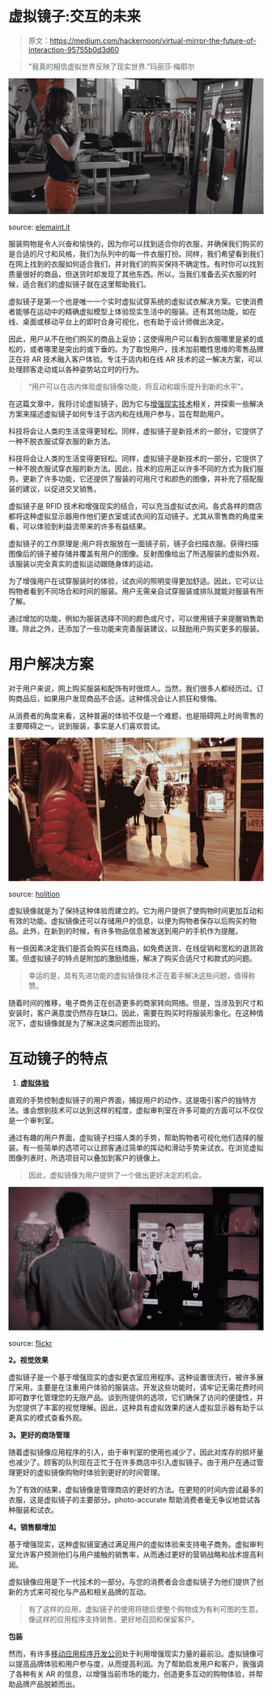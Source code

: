 # 虚拟镜子:交互的未来

> 原文：<https://medium.com/hackernoon/virtual-mirror-the-future-of-interaction-95755b0d3d60>

> "我真的相信虚拟世界反映了现实世界."玛丽莎·梅耶尔

![](img/4e066f3533a9092534333975ffb68cd5.png)

source: [elemaint.it](http://www.elemaint.it/prodotti/monitor/interactive-monitor-mirror-system/?lang=en)

服装购物是令人兴奋和愉快的，因为你可以找到适合你的衣服，并确保我们购买的是合适的尺寸和风格，我们为队列中的每一件衣服打扮。同样，我们希望看到我们在网上找到的衣服如何适合我们，并对我们的购买保持不确定性。有时你可以找到质量很好的商品，但送货时却发现了其他东西。所以，当我们准备去买衣服的时候，适合我们的虚拟镜子就在这里帮助我们。

虚拟镜子是第一个也是唯一一个实时虚拟试穿系统的虚拟试衣解决方案。它使消费者能够在运动中的精确虚拟模型上体验现实生活中的服装。还有其他功能，如在线、桌面或移动平台上的即时合身可视化，也有助于设计师做出决定。

因此，用户从不在他们购买的商品上妥协；这使得用户可以看到衣服哪里是紧的或松的，或者哪里是突出的或下垂的。为了取悦用户，技术加前瞻性思维的零售品牌正在将 AR 技术融入客户体验。专注于店内和在线 AR 技术的这一解决方案，可以处理顾客走动或以各种姿势站立时的行为。

> “用户可以在店内体验虚拟镜像功能，将互动和娱乐提升到新的水平”。

在这篇文章中，我将讨论虚拟镜子，因为它与[增强现实技术](https://hackernoon.com/how-to-enhance-sale-with-the-use-of-augmented-reality-in-ecommerce-282ebe6a8353)相关，并探索一些解决方案来描述虚拟镜子如何专注于店内和在线用户参与，旨在帮助用户。

科技将会让人类的生活变得更轻松。同样，虚拟镜子是新技术的一部分，它提供了一种不脱衣服试穿衣服的新方法。

科技将会让人类的生活变得更轻松。同样，虚拟镜子是新技术的一部分，它提供了一种不脱衣服试穿衣服的新方法。因此，技术的应用正以许多不同的方式为我们服务。更新了许多功能，它还提供了服装的可用尺寸和颜色的图像，并补充了搭配服装的建议，以促进交叉销售。

虚拟镜子是 RFID 技术和增强现实的结合，可以充当虚拟试衣间。各式各样的商店都将这种虚拟显示器用作他们更衣室或试衣间的互动镜子。尤其从零售商的角度来看，可以体验到利益流带来的许多有益结果。

虚拟镜子的工作原理是:用户将衣服放在一面镜子前，镜子会扫描衣服。获得扫描图像后的镜子被存储并覆盖有用户的图像。反射图像给出了所选服装的虚拟外观，该服装以完全真实的虚拟运动跟随身体的运动。

为了增强用户在试穿服装时的体验，试衣间的照明变得更加舒适。因此，它可以让购物者看到不同场合和时间的服装。用户无需亲自试穿服装或排队就能对服装有所了解。

通过增加的功能，例如为服装选择不同的颜色或尺寸，可以使用镜子来提醒销售助理。除此之外，还添加了一些功能来完善服装建议，以鼓励用户购买更多的服装。

# **用户解决方案**

对于用户来说，网上购买服装和配饰有时很烦人。当然，我们很多人都经历过。订购商品后，如果用户发现商品不合适。这种情况会让人抓狂和懊悔。

从消费者的角度来看，这种普遍的体验不仅是一个难题，也是阻碍网上时尚零售的主要障碍之一。说到服装，事实是人们喜欢尝试。

![](img/e8d65f115f1da72c6cb6556bbce42109.png)

source: [holition](https://holition.com/portfolio/uniqlo)

虚拟镜像就是为了保持这种体验而建立的。它为用户提供了使购物时间更加互动和有效的功能。虚拟镜像还可以存储用户的信息，以便为购物者保存以后购买的物品。此外，在新到的时候，有许多物品信息被发送到用户的手机作为提醒。

有一些因素决定我们是否会购买在线商品，如免费送货、在线促销和宽松的退货政策。但虚拟镜子的特点是附加的激励措施，解决了购买合适尺寸和款式的问题。

> 幸运的是，具有先进功能的虚拟镜像技术正在着手解决这些问题，值得称赞。

随着时间的推移，电子商务正在创造更多的商家转向网络。但是，当涉及到尺寸和安装时，客户满意度仍然存在缺口。因此，需要在购买时将服装形象化。在这种情况下，虚拟镜像就是为了解决这类问题而出现的。

# **互动镜子的特点**

1.  [**虚拟体验**](http://www.quytech.com/augmented-reality-solutions/virtual-try-on-solutions.php)

直观的手势控制虚拟镜子的用户界面，捕捉用户的动作，这是吸引客户的独特方法。谁会想到技术可以达到这样的程度，虚拟审判室在许多可能的方面可以不仅仅是一个审判室。

通过有趣的用户界面，虚拟镜子扫描人类的手势，帮助购物者可视化他们选择的服装。有一些简单的选项可以让顾客通过简单的挥动和滑动手势来试衣。在浏览虚拟图像列表时，所选项目可以叠加到客户的镜像上。

> 因此，虚拟镜像为用户提供了一个做出更好决定的机会。

![](img/d36070ba6b131b7737006c3c58224433.png)

source: [flickr](https://www.flickr.com/photos/ciscoibsg/6691964039/sizes/l/)

**2。视觉效果**

虚拟镜子是一个基于增强现实的虚拟更衣室应用程序。这种设置很流行，被许多展厅采用，主要是在注重用户体验的服装店。开发这些功能时，请牢记无需花费时间即可数字化管理您的无限产品。谈到所提供的选项，它们确保了访问的便捷性，并为您提供了丰富的视觉理解。因此，这种具有虚拟效果的迷人虚拟显示器有助于以更真实的模式查看外观。

**3。更好的商场管理**

随着虚拟镜像应用程序的引入，由于审判室的使用也减少了，因此对库存的损坏量也减少了。顾客的队列现在正忙于在许多商店中引入虚拟镜子。由于用户在通过管理更好的虚拟镜像购物时体验到更好的时间管理。

为了有效的结果，虚拟镜像是管理商店的更好的方法。在更短的时间内尝试最多的衣服，这是虚拟镜子的主要部分。photo-accurate 帮助消费者毫无争议地尝试各种服装和试衣。

**4。销售额增加**

基于增强现实，这种虚拟镜室通过满足用户的虚拟体验来支持电子商务。虚拟审判室允许客户预测他们与用户接触的销售率，从而通过更好的营销战略和战术提高利润。

虚拟镜像应用是下一代技术的一部分。与您的消费者会合虚拟镜子为他们提供了创新的方式来可视化与产品和相关品牌的互动。

> 有了这样的应用，虚拟镜子的使用将随后使整个购物成为有利可图的生意。像这样的应用程序支持销售，更好地召回和保留客户。

**包装**

然而，有许多[移动应用程序开发公司](http://www.quytech.com/)处于利用增强现实力量的最前沿。虚拟镜像可以提高品牌体验和用户参与度，从而提高利润。为了帮助启发用户和客户，我强调了各种有关 AR 的信息，以增强当前市场的能力，创造更多互动的购物体验，并帮助品牌产品脱颖而出。